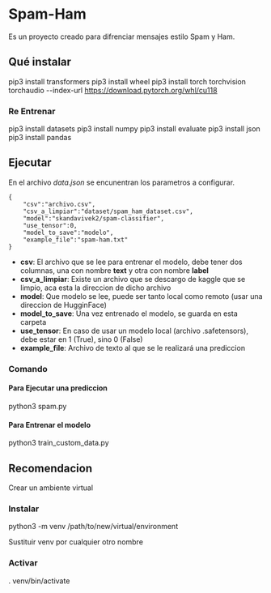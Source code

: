 # Spam-Ham

Es un proyecto creado para difrenciar mensajes estilo Spam y Ham.

## Qué instalar

pip3 install transformers
pip3 install wheel
pip3 install torch torchvision torchaudio --index-url https://download.pytorch.org/whl/cu118

### Re Entrenar

pip3 install datasets 
pip3 install numpy
pip3 install evaluate
pip3 install json
pip3 install pandas

## Ejecutar

En el archivo *data.json* se encunentran los parametros a configurar.
```
{
    "csv":"archivo.csv",
    "csv_a_limpiar":"dataset/spam_ham_dataset.csv",
    "model":"skandavivek2/spam-classifier",
    "use_tensor":0,
    "model_to_save":"modelo",
    "example_file":"spam-ham.txt"
}
```
 - **csv**: El archivo que se lee para entrenar el modelo, debe tener dos columnas, una con nombre **text** y otra con nombre **label**
 - **csv_a_limpiar**: Existe un archivo que se descargo de kaggle que se limpio, aca esta la direccion de dicho archivo
 - **model**: Que modelo se lee, puede ser tanto local como remoto (usar una direccion de HugginFace)
 - **model_to_save**: Una vez entrenado el modelo, se guarda en esta carpeta
 - **use_tensor**: En caso de usar un modelo local (archivo .safetensors), debe estar en 1 (True), sino 0 (False)
 - **example_file**: Archivo de texto al que se le realizará una prediccion

### Comando

#### Para Ejecutar una prediccion

python3 spam.py

#### Para Entrenar el modelo

python3 train_custom_data.py

## Recomendacion

Crear un ambiente virtual

### Instalar

python3 -m venv /path/to/new/virtual/environment

Sustituir venv por cualquier otro nombre

### Activar

. venv/bin/activate
